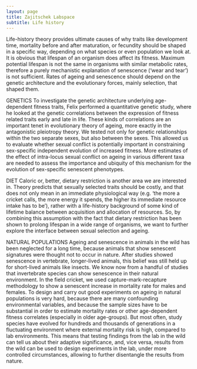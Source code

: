 ```yaml
---
layout: page
title: Zajitschek Labspace
subtitle: Life history
---
```


Life-history theory provides ultimate causes of why traits like development time, mortality before and after maturation, or fecundity should be shaped in a specific way, depending on what species or even population we look at. It is obvious that lifespan of an organism does affect its fitness. Maximum potential lifespan is not the same in organisms with similar metabolic rates, therefore a purely mechanistic explanation of senescence (‘wear and tear’) is not sufficient. Rates of ageing and senescence should depend on the genetic architecture and the evolutionary forces, mainly selection, that shaped them.

GENETICS
To investigate the genetic architecture underlying age-dependent fitness traits, Felix performed a quantitative genetic study, where he looked at the genetic correlations between the expression of fitness related traits early and late in life. These kinds of correlations are an important tenet in evolutionary theory of ageing, more exactly in the antagonistic pleiotropy theory. We tested not only for genetic relationships within the two separate sexes, but also between the sexes. This allowed us to evaluate whether sexual conflict is potentially important in constraining sex-specific independent evolution of increased fitness.
More estimates of the effect of intra-locus sexual conflict on ageing in various different taxa are needed to assess the importance and ubiquity of this mechanism for the evolution of sex-specific senescent phenotypes.

DIET
Caloric or, better, dietary restriction is another area we are interested in. Theory predicts that sexually selected traits should be costly, and that does not only mean in an immediate physiological way (e.g. ‘the more a cricket calls, the more energy it spends, the higher its immediate resource intake has to be’), rather with a life-history background of some kind of lifetime balance between acquisition and allocation of resources. So, by combining this assumption with the fact that dietary restriction has been shown to prolong lifespan in a wide range of organisms, we want to further explore the interface between sexual selection and ageing. 

NATURAL POPULATIONS
Ageing and senescence in animals in the wild has been neglected for a long time, because animals that show senescent signatures were thought not to occur in nature. After studies showed senescence in vertebrate, longer-lived animals, this belief was still held up for short-lived animals like insects. We know now from a handful of studies that invertebrate species can show senescence in their natural environment. In the field cricket, we used capture-mark-recapture methodology to show a senescent increase in mortality rate for males and females. To design and carry out good experiments on ageing in natural populations is very hard, because there are many confounding environmental variables, and because the sample sizes have to be substantial in order to estimate mortality rates or other age-dependent fitness correlates (especially in older age-groups). But most often, study species have evolved for hundreds and thousands of generations in a fluctuating environment where external mortality risk is high, compared to lab environments. This means that testing findings from the lab in the wild can tell us about their adaptive significance, and, vice versa, results from the wild can be used to design experiments in the lab, under more controlled circumstances, allowing to further disentangle the results from nature.
